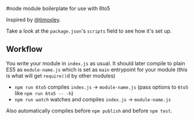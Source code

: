 #node module boilerplate for use with 6to5

Inspired by [@timoxley](https://github.com/timoxley).

Take a look at the `package.json`'s `scripts` field to see how it's set up.

## Workflow

You write your module in `index.js` as usual. It should later compile to plain ES5 as `module-name.js` which is set as `main` entrypoint for your module (this is what will get `require()`d by other modules)

- `npm run 6to5` compiles `index.js` -> `module-name.js` (pass options to `6to5` like `npm run 6to5 -- -h`)
- `npm run watch` watches and compiles `index.js` -> `module-name.js`

Also automatically compiles before `npm publish` and before `npm test`.
